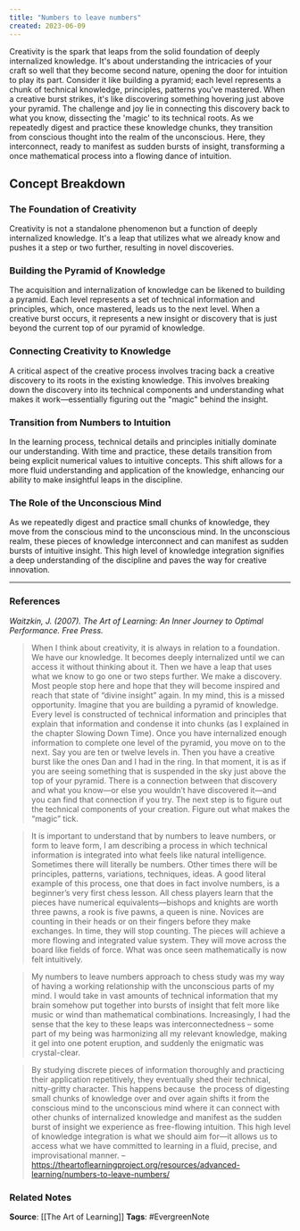 ```yaml
---
title: "Numbers to leave numbers"
created: 2023-06-09
---
```


Creativity is the spark that leaps from the solid foundation of deeply internalized knowledge. It's about understanding the intricacies of your craft so well that they become second nature, opening the door for intuition to play its part. Consider it like building a pyramid; each level represents a chunk of technical knowledge, principles, patterns you've mastered. When a creative burst strikes, it's like discovering something hovering just above your pyramid. The challenge and joy lie in connecting this discovery back to what you know, dissecting the 'magic' to its technical roots. As we repeatedly digest and practice these knowledge chunks, they transition from conscious thought into the realm of the unconscious. Here, they interconnect, ready to manifest as sudden bursts of insight, transforming a once mathematical process into a flowing dance of intuition.

## Concept Breakdown

### The Foundation of Creativity
Creativity is not a standalone phenomenon but a function of deeply internalized knowledge. It's a leap that utilizes what we already know and pushes it a step or two further, resulting in novel discoveries.

### Building the Pyramid of Knowledge
The acquisition and internalization of knowledge can be likened to building a pyramid. Each level represents a set of technical information and principles, which, once mastered, leads us to the next level. When a creative burst occurs, it represents a new insight or discovery that is just beyond the current top of our pyramid of knowledge.

### Connecting Creativity to Knowledge
A critical aspect of the creative process involves tracing back a creative discovery to its roots in the existing knowledge. This involves breaking down the discovery into its technical components and understanding what makes it work—essentially figuring out the "magic" behind the insight.

### Transition from Numbers to Intuition
In the learning process, technical details and principles initially dominate our understanding. With time and practice, these details transition from being explicit numerical values to intuitive concepts. This shift allows for a more fluid understanding and application of the knowledge, enhancing our ability to make insightful leaps in the discipline.

### The Role of the Unconscious Mind
As we repeatedly digest and practice small chunks of knowledge, they move from the conscious mind to the unconscious mind. In the unconscious realm, these pieces of knowledge interconnect and can manifest as sudden bursts of intuitive insight. This high level of knowledge integration signifies a deep understanding of the discipline and paves the way for creative innovation.

---
### References

*Waitzkin, J. (2007). The Art of Learning: An Inner Journey to Optimal Performance. Free Press.*

> When I think about creativity, it is always in relation to a foundation. We have our knowledge. It becomes deeply internalized until we can access it without thinking about it. Then we have a leap that uses what we know to go one or two steps further. We make a discovery. Most people stop here and hope that they will become inspired and reach that state of “divine insight” again. In my mind, this is a missed opportunity. Imagine that you are building a pyramid of knowledge. Every level is constructed of technical information and principles that explain that information and condense it into chunks (as I explained in the chapter Slowing Down Time). Once you have internalized enough information to complete one level of the pyramid, you move on to the next. Say you are ten or twelve levels in. Then you have a creative burst like the ones Dan and I had in the ring. In that moment, it is as if you are seeing something that is suspended in the sky just above the top of your pyramid. There is a connection between that discovery and what you know—or else you wouldn’t have discovered it—and you can find that connection if you try. The next step is to figure out the technical components of your creation. Figure out what makes the “magic” tick.

> It is important to understand that by numbers to leave numbers, or form to leave form, I am describing a process in which technical information is integrated into what feels like natural intelligence. Sometimes there will literally be numbers. Other times there will be principles, patterns, variations, techniques, ideas. A good literal example of this process, one that does in fact involve numbers, is a beginner’s very first chess lesson. All chess players learn that the pieces have numerical equivalents—bishops and knights are worth three pawns, a rook is five pawns, a queen is nine. Novices are counting in their heads or on their fingers before they make exchanges. In time, they will stop counting. The pieces will achieve a more flowing and integrated value system. They will move across the board like fields of force. What was once seen mathematically is now felt intuitively.

> My numbers to leave numbers approach to chess study was my way of having a working relationship with the unconscious parts of my mind. I would take in vast amounts of technical information that my brain somehow put together into bursts of insight that felt more like music or wind than mathematical combinations. Increasingly, I had the sense that the key to these leaps was interconnectedness – some part of my being was harmonizing all my relevant knowledge, making it gel into one potent eruption, and suddenly the enigmatic was crystal-clear.

> By studying discrete pieces of information thoroughly and practicing their application repetitively, they eventually shed their technical, nitty-gritty character. This happens because  the process of digesting small chunks of knowledge over and over again shifts it from the conscious mind to the unconscious mind where it can connect with other chunks of internalized knowledge and manifest as the sudden burst of insight we experience as free-flowing intuition. This high level of knowledge integration is what we should aim for—it allows us to access what we have committed to learning in a fluid, precise, and improvisational manner. – https://theartoflearningproject.org/resources/advanced-learning/numbers-to-leave-numbers/

### Related Notes
**Source**: [[The Art of Learning]]
**Tags**: #EvergreenNote
